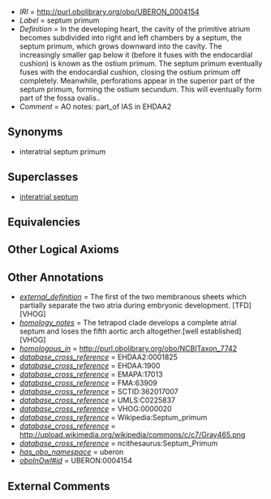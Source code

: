  * *IRI* = http://purl.obolibrary.org/obo/UBERON_0004154
 * *Label* = septum primum
 * *Definition* = In the developing heart, the cavity of the primitive atrium becomes subdivided into right and left chambers by a septum, the septum primum, which grows downward into the cavity. The increasingly smaller gap below it (before it fuses with the endocardial cushion) is known as the ostium primum. The septum primum eventually fuses with the endocardial cushion, closing the ostium primum off completely. Meanwhile, perforations appear in the superior part of the septum primum, forming the ostium secundum. This will eventually form part of the fossa ovalis..
 * *Comment* = AO notes: part_of IAS in EHDAA2

## Synonyms

 * interatrial septum primum

## Superclasses

 * [interatrial septum](../../UBERON/85/UBERON_0002085.md)

## Equivalencies


## Other Logical Axioms


## Other Annotations

 * *[external_definition](../../UBPROP/01/UBPROP_0000001.md)* = The first of the two membranous sheets which partially separate the two atria during embryonic development. [TFD][VHOG]
 * *[homology_notes](../../UBPROP/03/UBPROP_0000003.md)* = The tetrapod clade develops a complete atrial septum and loses the fifth aortic arch altogether.[well established][VHOG]
 * *[homologous_in](../../core#homologous/in/core#homologous_in.md)* = http://purl.obolibrary.org/obo/NCBITaxon_7742
 * *[database_cross_reference](../../ef/oboInOwl#hasDbXref.md)* = EHDAA2:0001825
 * *[database_cross_reference](../../ef/oboInOwl#hasDbXref.md)* = EHDAA:1900
 * *[database_cross_reference](../../ef/oboInOwl#hasDbXref.md)* = EMAPA:17013
 * *[database_cross_reference](../../ef/oboInOwl#hasDbXref.md)* = FMA:63909
 * *[database_cross_reference](../../ef/oboInOwl#hasDbXref.md)* = SCTID:362017007
 * *[database_cross_reference](../../ef/oboInOwl#hasDbXref.md)* = UMLS:C0225837
 * *[database_cross_reference](../../ef/oboInOwl#hasDbXref.md)* = VHOG:0000020
 * *[database_cross_reference](../../ef/oboInOwl#hasDbXref.md)* = Wikipedia:Septum_primum
 * *[database_cross_reference](../../ef/oboInOwl#hasDbXref.md)* = http://upload.wikimedia.org/wikipedia/commons/c/c7/Gray465.png
 * *[database_cross_reference](../../ef/oboInOwl#hasDbXref.md)* = ncithesaurus:Septum_Primum
 * *[has_obo_namespace](../../ce/oboInOwl#hasOBONamespace.md)* = uberon
 * *[oboInOwl#id](../../id/oboInOwl#id.md)* = UBERON:0004154

## External Comments

